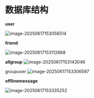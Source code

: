 # 数据库结构

**user**

![image-20250617153056514](https://wu-zhouzhou.oss-cn-qingdao.aliyuncs.com/img_for_typora/image-20250617153056514.png)

**friend**

![image-20250617153112668](https://wu-zhouzhou.oss-cn-qingdao.aliyuncs.com/img_for_typora/image-20250617153112668.png)

**allgroup**
![image-20250617153143046](https://wu-zhouzhou.oss-cn-qingdao.aliyuncs.com/img_for_typora/image-20250617153143046.png)

groupuser
![image-20250617153306597](https://wu-zhouzhou.oss-cn-qingdao.aliyuncs.com/img_for_typora/image-20250617153306597.png)

**offlinemessage**

![image-20250617153335252](https://wu-zhouzhou.oss-cn-qingdao.aliyuncs.com/img_for_typora/image-20250617153335252.png)
